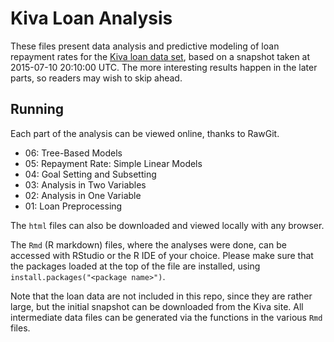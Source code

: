 Kiva Loan Analysis
=================================

These files present data analysis and predictive modeling of loan repayment rates for the [Kiva loan data set](http://build.kiva.org/docs/data/snapshots), based on a snapshot taken at 2015-07-10 20:10:00 UTC. The more interesting results happen in the later parts, so readers may wish to skip ahead.

Running
-------

Each part of the analysis can be viewed online, thanks to RawGit.

* 06: Tree-Based Models
* 05: Repayment Rate: Simple Linear Models
* 04: Goal Setting and Subsetting
* 03: Analysis in Two Variables
* 02: Analysis in One Variable
* 01: Loan Preprocessing

The `html` files can also be downloaded and viewed locally with any browser.

The `Rmd` (R markdown) files, where the analyses were done, can be accessed with RStudio or the R IDE of your choice. Please make sure that the packages loaded at the top of the file are installed, using `install.packages("<package name>")`.

Note that the loan data are not included in this repo, since they are rather large, but the initial snapshot can be downloaded from the Kiva site. All intermediate data files can be generated via the functions in the various `Rmd` files.
